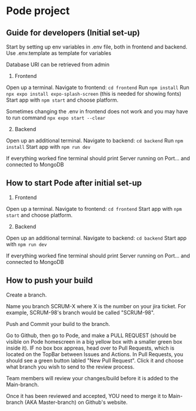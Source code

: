 # Pode project

## Guide for developers (Initial set-up)
Start by setting up env variables in .env file, both in frontend and backend. 
Use .env.template as template for variables

Database URI can be retrieved from admin

1. Frontend

Open up a terminal.
Navigate to frontend: ```cd frontend```
Run ```npm install```
Run ```npx expo install expo-splash-screen``` (this is needed for showing fonts)
Start app with ```npm start``` and choose platform.

Sometimes changing the .env in frontend does not work and you may have to run command ```npx expo start --clear```

2. Backend

Open up an additional terminal.
Navigate to backend: ```cd backend```
Run ```npm install```
Start app with ```npm run dev```

If everything worked fine terminal should print Server running on Port... and connected to MongoDB

## How to start Pode after initial set-up

1. Frontend

Open up a terminal.
Navigate to frontend: ```cd frontend```
Start app with ```npm start``` and choose platform.

2. Backend

Open up an additional terminal.
Navigate to backend: ```cd backend```
Start app with ```npm run dev```

If everything worked fine terminal should print Server running on Port... and connected to MongoDB

## How to push your build

Create a branch.

Name you branch SCRUM-X where X is the number on your jira ticket. For example, SCRUM-98's branch would be called "SCRUM-98".

Push and Commit your build to the branch.

Go to Github, then go to Pode, and make a PULL REQUEST (should be visible on Pode homescreen in a big yellow box with a smaller green box inside it).
IF no box box appreas, head over to Pull Requests, which is located on the TopBar between Issues and Actions. In Pull Requests, you should see a green button labled "New Pull Request". Click it and choose what branch you wish to send to the review process.

Team members will review your changes/build before it is added to the Main-branch.

Once it has been reviewed and accepted, YOU need to merge it to Main-branch (AKA Master-branch) on Github's website.
